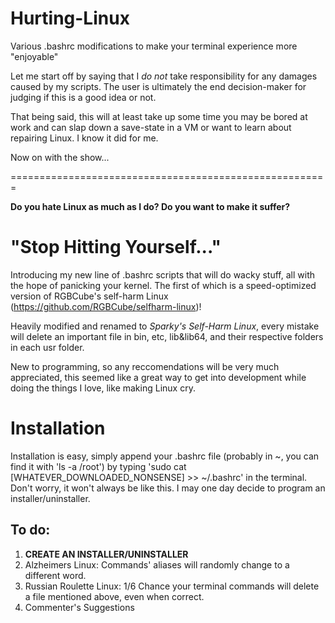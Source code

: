 # Hurting-Linux
Various .bashrc modifications to make your terminal experience more "enjoyable"

Let me start off by saying that I *do not* take responsibility for any damages caused by my scripts. The user is ultimately the end decision-maker for judging if this is a good idea or not. 

That being said, this will at least take up some time you may be bored at work and can slap down a save-state in a VM or want to learn about repairing Linux. I know it did for me.

Now on with the show...


=======================================================

**Do you hate Linux as much as I do? Do you want to make it suffer?**

# "Stop Hitting Yourself..."

Introducing my new line of .bashrc scripts that will do wacky stuff, all with the hope of panicking your kernel. The first of which is a speed-optimized version of RGBCube's self-harm Linux (https://github.com/RGBCube/selfharm-linux)!

Heavily modified and renamed to *Sparky's Self-Harm Linux*, every mistake will delete an important file in bin, etc, lib&lib64, and their respective folders in each usr folder.

New to programming, so any reccomendations will be very much appreciated, this seemed like a great way to get into development while doing the things I love, like making Linux cry.


# Installation

Installation is easy, simply append your .bashrc file (probably in ~, you can find it with 'ls -a /root') by typing 'sudo cat [WHATEVER_DOWNLOADED_NONSENSE] >>  ~/.bashrc' in the terminal. Don't worry, it won't always be like this. I may one day decide to program an installer/uninstaller.



## To do:
1. **CREATE AN INSTALLER/UNINSTALLER**
2. Alzheimers Linux: Commands' aliases will randomly change to a different word.
3. Russian Roulette Linux: 1/6 Chance your terminal commands will delete a file mentioned above, even when correct.
4. Commenter's Suggestions
